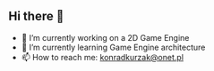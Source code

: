 ## Hi there 👋

- 🔭 I’m currently working on a 2D Game Engine
- 🌱 I’m currently learning Game Engine architecture
- 📫 How to reach me: konradkurzak@onet.pl

<!--
**kovertno/kovertno** is a ✨ _special_ ✨ repository because its `README.md` (this file) appears on your GitHub profile.

Here are some ideas to get you started:

- 🔭 I’m currently working on ...
- 🌱 I’m currently learning ...
- 👯 I’m looking to collaborate on ...
- 🤔 I’m looking for help with ...
- 💬 Ask me about ...
- 📫 How to reach me: ...
- 😄 Pronouns: ...
- ⚡ Fun fact: ...
-->

